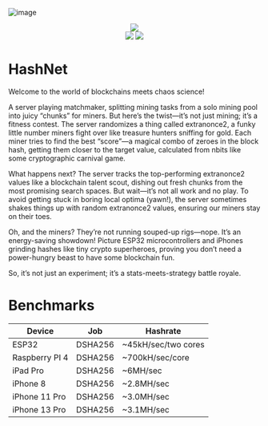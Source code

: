 ![image](https://github.com/user-attachments/assets/f0e342ad-a39e-4dc9-b08b-f358db93b864)

<div align="center">
<a href=https://github.com/invpe/HashNet/releases/tag/1.2><img src="https://badgen.net/static/>/Releases/34ebd5?scale=2?"></a><BR>
<a href=https://github.com/invpe/HashNet/issues><img src="https://badgen.net/static/>/Issues/8e44ad?scale=2?"></a>   
<a href=https://hashnet.amstaff.uk/f2d312928410f600aa7afaaf5d76ae60b2bd2504592bde42e127ab1d7d278301/><img src="https://badgen.net/static/>/Explorer/3498db?scale=2?"></a>
  <BR>
</div>


# HashNet


Welcome to the world of blockchains meets chaos science! 

A server playing matchmaker, splitting mining tasks from a solo mining pool into juicy “chunks” for miners. But here’s the twist—it’s not just mining; it’s a fitness contest. The server randomizes a thing called extranonce2, a funky little number miners fight over like treasure hunters sniffing for gold. Each miner tries to find the best “score”—a magical combo of zeroes in the block hash, getting them closer to the target value, calculated from nbits like some cryptographic carnival game.

What happens next? The server tracks the top-performing extranonce2 values like a blockchain talent scout, dishing out fresh chunks from the most promising search spaces. But wait—it’s not all work and no play. To avoid getting stuck in boring local optima (yawn!), the server sometimes shakes things up with random extranonce2 values, ensuring our miners stay on their toes.

Oh, and the miners? They’re not running souped-up rigs—nope. It’s an energy-saving showdown! Picture ESP32 microcontrollers and iPhones grinding hashes like tiny crypto superheroes, proving you don’t need a power-hungry beast to have some blockchain fun.

So, it’s not just an experiment; it’s a stats-meets-strategy battle royale.  


# Benchmarks


| Device        | Job           | Hashrate     |
| ------------- | ------------- | -------------
| ESP32  | DSHA256  | ~45kH/sec/two cores |
| Raspberry PI 4  | DSHA256  | ~700kH/sec/core |
| iPad Pro | DSHA256 | ~6MH/sec |
| iPhone 8 | DSHA256 | ~2.8MH/sec |
| iPhone 11 Pro | DSHA256 | ~3.0MH/sec |
| iPhone 13 Pro | DSHA256 | ~3.1MH/sec |


